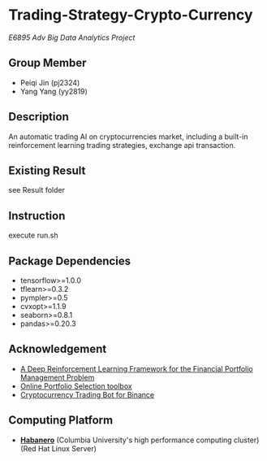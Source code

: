 # Trading-Strategy-Crypto-Currency 
_E6895 Adv Big Data Analytics Project_  

## Group Member
* Peiqi Jin (pj2324)  
* Yang Yang (yy2819)  

## Description
An automatic trading AI on cryptocurrencies market, including a built-in reinforcement learning trading strategies, exchange api transaction.

## Existing Result
see Result folder

## Instruction
execute run.sh

## Package Dependencies
* tensorflow>=1.0.0
* tflearn>=0.3.2
* pympler>=0.5
* cvxopt>=1.1.9
* seaborn>=0.8.1
* pandas>=0.20.3

## Acknowledgement
* [A Deep Reinforcement Learning Framework for the Financial Portfolio Management Problem](https://github.com/ZhengyaoJiang/PGPortfolio)
* [Online Portfolio Selection toolbox](https://github.com/OLPS/OLPS)
* [Cryptocurrency Trading Bot for Binance](https://github.com/yasinkuyu/binance-trader)
## Computing Platform
* __[Habanero](https://cuit.columbia.edu/shared-research-computing-facility)__ (Columbia University's high performance computing cluster) (Red Hat Linux Server)
